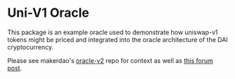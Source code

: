 # Uni-V1 Oracle

This package is an example oracle used to demonstrate how uniswap-v1 tokens might be priced and integrated into the
oracle architecture of the DAI cryptocurrency.

Please see makerdao's [oracle-v2](https://github.com/makerdao/oracles-v2) repo for context as well as [this forum post](https://forum.makerdao.com/t/dai-eth-uni-v1-oracle-discussion/2146/3?u=andy_mccall).
